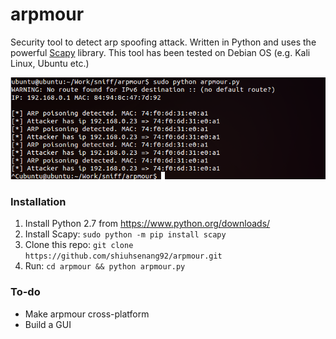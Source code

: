# arpmour
Security tool to detect arp spoofing attack. Written in Python and uses the powerful [Scapy](http://www.secdev.org/projects/scapy/doc/usage.html) library.
This tool has been tested on Debian OS (e.g. Kali Linux, Ubuntu etc.)

![Alt text](/screenshot/screenshot.png)

### Installation
1. Install Python 2.7 from <https://www.python.org/downloads/>
2. Install Scapy: `sudo python -m pip install scapy`
3. Clone this repo: `git clone https://github.com/shiuhsenang92/arpmour.git`
4. Run: `cd arpmour && python arpmour.py`

### To-do
* Make arpmour cross-platform
* Build a GUI
